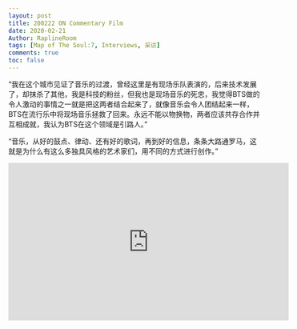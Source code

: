 ```yaml
---
layout: post
title: 200222 ON Commentary Film
date: 2020-02-21
Author: RaplineRoom
tags: [Map of The Soul:7, Interviews, 采访]
comments: true
toc: false
---
```


“我在这个城市见证了音乐的过渡，曾经这里是有现场乐队表演的，后来技术发展了，却抹杀了其他，我是科技的粉丝，但我也是现场音乐的死忠，我觉得BTS做的令人激动的事情之一就是把这两者结合起来了，就像音乐会令人团结起来一样，BTS在流行乐中将现场音乐拯救了回来。永远不能以物换物，两者应该共存合作并互相成就，我认为BTS在这个领域是引路人。”

“音乐，从好的鼓点、律动、还有好的歌词，再到好的信息，条条大路通罗马，这就是为什么有这么多独具风格的艺术家们，用不同的方式进行创作。”

<div class="video-container"><iframe width="560" height="315" src="https://www.youtube.com/embed/npfs6afvIhk" frameborder="0" allow="accelerometer; autoplay; encrypted-media; gyroscope; picture-in-picture" allowfullscreen></iframe></div>

